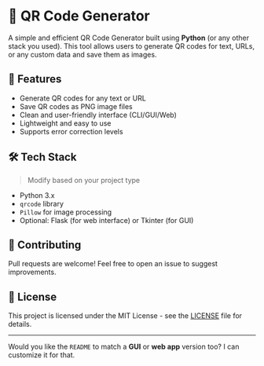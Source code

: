 

# 📱 QR Code Generator

A simple and efficient QR Code Generator built using **Python** (or any other stack you used). This tool allows users to generate QR codes for text, URLs, or any custom data and save them as images.

## 🚀 Features

* Generate QR codes for any text or URL
* Save QR codes as PNG image files
* Clean and user-friendly interface (CLI/GUI/Web)
* Lightweight and easy to use
* Supports error correction levels

## 🛠️ Tech Stack

> Modify based on your project type

* Python 3.x
* `qrcode` library
* `Pillow` for image processing
* Optional: Flask (for web interface) or Tkinter (for GUI)





## 🤝 Contributing

Pull requests are welcome! Feel free to open an issue to suggest improvements.

## 📄 License

This project is licensed under the MIT License - see the [LICENSE](LICENSE) file for details.

---

Would you like the `README` to match a **GUI** or **web app** version too? I can customize it for that.
